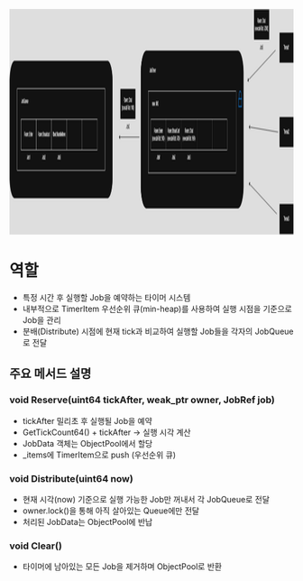 <img
  src="../../img/jobtimer.jpg"
  width="*"
  height="400"
/>   
# 역할   
- 특정 시간 후 실행할 Job을 예약하는 타이머 시스템   
- 내부적으로 TimerItem 우선순위 큐(min-heap)를 사용하여 실행 시점을 기준으로 Job을 관리   
- 분배(Distribute) 시점에 현재 tick과 비교하여 실행할 Job들을 각자의 JobQueue로 전달

## 주요 메서드 설명   
### void Reserve(uint64 tickAfter, weak_ptr<JobQueue> owner, JobRef job)   
- tickAfter 밀리초 후 실행될 Job을 예약   
- GetTickCount64() + tickAfter → 실행 시각 계산   
- JobData 객체는 ObjectPool에서 할당   
- _items에 TimerItem으로 push (우선순위 큐)   
   
### void Distribute(uint64 now)   
- 현재 시각(now) 기준으로 실행 가능한 Job만 꺼내서 각 JobQueue로 전달   
- owner.lock()을 통해 아직 살아있는 Queue에만 전달   
- 처리된 JobData는 ObjectPool에 반납   
   
### void Clear()   
- 타이머에 남아있는 모든 Job을 제거하며 ObjectPool로 반환   
